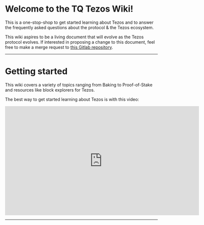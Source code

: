 # Welcome to the TQ Tezos Wiki!

This is a one-stop-shop to get started learning about Tezos and to answer the frequently asked questions about the protocol & the Tezos ecosystem.


This wiki aspires to be a living document that will evolve as the Tezos protocol evolves. If interested in proposing a change to this document, feel free to make a merge request to [this Gitlab repository](https://gitlab.com/tqgroup/tezos-wiki/tree/master/files).

---
# Getting started
This wiki  covers a variety of topics ranging from Baking to Proof-of-Stake and resources like block explorers for Tezos. 

The best way to get started learning about Tezos is with this video:
<iframe width="640" height="360" src="https://www.youtube.com/embed/ftA7O04yxXg" frameborder="0" allow="accelerometer; autoplay; encrypted-media; gyroscope; picture-in-picture" allowfullscreen></iframe>


----

[ci]: https://about.gitlab.com/gitlab-ci/
[GitBook]: https://www.gitbook.com/
[host the book]: https://gitlab.com/pages/gitbook/tree/pages
[install]: http://toolchain.gitbook.com/setup.html
[documentation]: http://toolchain.gitbook.com
[userpages]: https://docs.gitlab.com/ce/user/project/pages/introduction.html#user-or-group-pages
[projpages]: https://docs.gitlab.com/ce/user/project/pages/introduction.html#project-pages
